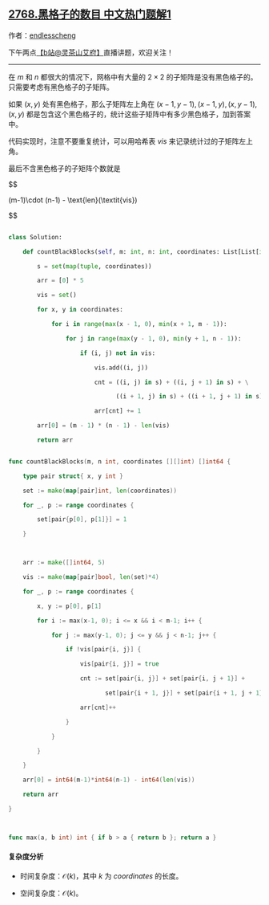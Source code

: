 ## [2768.黑格子的数目 中文热门题解1](https://leetcode.cn/problems/number-of-black-blocks/solutions/100000/mei-ju-by-endlesscheng-0mnx)

作者：[endlesscheng](https://leetcode.cn/u/endlesscheng)

下午两点[【b站@灵茶山艾府】](https://space.bilibili.com/206214)直播讲题，欢迎关注！

---

在 $m$ 和 $n$ 都很大的情况下，网格中有大量的 $2\times 2$ 的子矩阵是没有黑色格子的。只需要考虑有黑色格子的子矩阵。

如果 $(x,y)$ 处有黑色格子，那么子矩阵左上角在 $(x-1,y-1),(x-1,y),(x,y-1),(x,y)$ 都是包含这个黑色格子的，统计这些子矩阵中有多少黑色格子，加到答案中。

代码实现时，注意不要重复统计，可以用哈希表 $\textit{vis}$ 来记录统计过的子矩阵左上角。

最后不含黑色格子的子矩阵个数就是

$$
(m-1)\cdot (n-1) - \text{len}(\textit{vis})
$$

```py [sol-Python3]
class Solution:
    def countBlackBlocks(self, m: int, n: int, coordinates: List[List[int]]) -> List[int]:
        s = set(map(tuple, coordinates))
        arr = [0] * 5
        vis = set()
        for x, y in coordinates:
            for i in range(max(x - 1, 0), min(x + 1, m - 1)):
                for j in range(max(y - 1, 0), min(y + 1, n - 1)):
                    if (i, j) not in vis:
                        vis.add((i, j))
                        cnt = ((i, j) in s) + ((i, j + 1) in s) + \
                              ((i + 1, j) in s) + ((i + 1, j + 1) in s)
                        arr[cnt] += 1
        arr[0] = (m - 1) * (n - 1) - len(vis)
        return arr
```

```go [sol-Go]
func countBlackBlocks(m, n int, coordinates [][]int) []int64 {
	type pair struct{ x, y int }
	set := make(map[pair]int, len(coordinates))
	for _, p := range coordinates {
		set[pair{p[0], p[1]}] = 1
	}

	arr := make([]int64, 5)
	vis := make(map[pair]bool, len(set)*4)
	for _, p := range coordinates {
		x, y := p[0], p[1]
		for i := max(x-1, 0); i <= x && i < m-1; i++ {
			for j := max(y-1, 0); j <= y && j < n-1; j++ {
				if !vis[pair{i, j}] {
					vis[pair{i, j}] = true
					cnt := set[pair{i, j}] + set[pair{i, j + 1}] +
						   set[pair{i + 1, j}] + set[pair{i + 1, j + 1}]
					arr[cnt]++
				}
			}
		}
	}
	arr[0] = int64(m-1)*int64(n-1) - int64(len(vis))
	return arr
}

func max(a, b int) int { if b > a { return b }; return a }
```

#### 复杂度分析

- 时间复杂度：$\mathcal{O}(k)$，其中 $k$ 为 $\textit{coordinates}$ 的长度。
- 空间复杂度：$\mathcal{O}(k)$。
